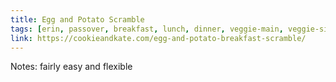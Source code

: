 ```yaml
---
title: Egg and Potato Scramble
tags: [erin, passover, breakfast, lunch, dinner, veggie-main, veggie-side, potatoes, cookie-and-kate]
link: https://cookieandkate.com/egg-and-potato-breakfast-scramble/
---
```

Notes: fairly easy and flexible  

